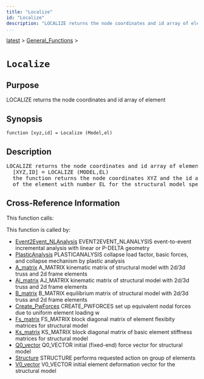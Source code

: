 ```yaml
---
title: "Localize"
id: "Localize"
description: "LOCALIZE returns the node coordinates and id array of element"
...
```


<!-- <a name="_top"></a> -->
<!-- <div><a href="../../.autoindex.md">Home</a> &gt;  -->
 <a href="#">latest</a> &gt; <a href=".autoindex.md">General_Functions</a> &gt; 
<!-- Localize.m</div> -->

<!--<table width="100%"><tr><td align="left"><a href="../../.autoindex.md"><img alt="<" border="0" src="../../left.png">&nbsp;Master index</a></td>
<td align="right"><a href=".autoindex.md">Index for latest\General_Functions&nbsp;<img alt=">" border="0" src="../../right.png"></a></td></tr></table>-->
# `Localize`



## <a name="_name"></a>Purpose


LOCALIZE returns the node coordinates and id array of element

<!-- <div class="box"><strong>LOCALIZE returns the node coordinates and id array of element</strong></div> -->

## <a name="_synopsis"></a>Synopsis

`function [xyz,id] = Localize (Model,el)` 

## Description


<pre class="comment">LOCALIZE returns the node coordinates and id array of element
  [XYZ,ID] = LOCALIZE (MODEL,EL)
  the function returns the node coordinates XYZ and the id array ID
  of the element with number EL for the structural model specified in data structure MODEL</pre>
<!-- <div class="fragment"><pre class="comment">LOCALIZE returns the node coordinates and id array of element
  [XYZ,ID] = LOCALIZE (MODEL,EL)
  the function returns the node coordinates XYZ and the id array ID
  of the element with number EL for the structural model specified in data structure MODEL</pre></div> -->

<!-- crossreference -->
## <a name="_cross"></a>Cross-Reference Information

This function calls:
<ul style="list-style-image:url(../../matlabicon.gif)">
</ul>

This function is called by:
<ul style="list-style-image:url(../../matlabicon.gif)">
<li><a href="../../latest/Analysis_Functions/Static/Event2Event_NLAnalysis.md" class="code" title="function [lamdah,Qh,Ufh,Vph,Iph] = Event2Event_NLAnalysis (opt,Model,ElemData,Loading,ConvPar)">Event2Event_NLAnalysis</a>	EVENT2EVENT_NLANALYSIS event-to-event incremental analysis with linear or P-DELTA geometry</li><li><a href="../../latest/Analysis_Functions/Static/PlasticAnalysis.md" class="code" title="function [lamdac,Qc,DUf,DVpl] = PlasticAnalysis (Model,ElemData,Loading,LPOpt)">PlasticAnalysis</a>	PLASTICANALYSIS collapse load factor, basic forces, and collapse mechanism by plastic analysis</li><li><a href="A_matrix.md" class="code" title="function A = A_matrix (Model)">A_matrix</a>	A_MATRIX kinematic matrix of structural model with 2d/3d truss and 2d frame elements</li><li><a href="Aj_matrix.md" class="code" title="function Aj = Aj_matrix (Model)">Aj_matrix</a>	AJ_MATRIX kinematic matrix of structural model with 2d/3d truss and 2d frame elements</li><li><a href="B_matrix.md" class="code" title="function B = B_matrix (Model)">B_matrix</a>	B_MATRIX equilibrium matrix of structural model with 2d/3d truss and 2d frame elements</li><li><a href="Create_PwForces.md" class="code" title="function Pw = Create_PwForces (Model,ElemData)">Create_PwForces</a>	CREATE_PWFORCES set up equivalent nodal forces due to uniform element loading w</li><li><a href="Fs_matrix.md" class="code" title="function Fs = Fs_matrix (Model,ElemData,Roption)">Fs_matrix</a>	FS_MATRIX block diagonal matrix of element flexibity matrices for structural model</li><li><a href="Ks_matrix.md" class="code" title="function Ks = Ks_matrix (Model,ElemData)">Ks_matrix</a>	KS_MATRIX block diagonal matrix of basic element stiffness matrices for structural model</li><li><a href="Q0_vector.md" class="code" title="function Q0 = Q0_vector (Model,ElemData)">Q0_vector</a>	Q0_VECTOR initial (fixed-end) force vector for structural model</li><li><a href="Structure.md" class="code" title="function Resp = Structure (action,Model,ElemData,State,ElemList)">Structure</a>	STRUCTURE performs requested action on group of elements</li><li><a href="V0_vector.md" class="code" title="function V0 = V0_vector (Model,ElemData,Roption)">V0_vector</a>	V0_VECTOR initial element deformation vector for the structural model</li></ul>
<!-- crossreference -->




<!-- <hr><address>Generated on Mon 15-Feb-2021 18:38:47 by <strong><a href="http://www.artefact.tk/software/matlab/m2html/" title="Matlab Documentation in HTML">m2html</a></strong> &copy; 2005</address> -->